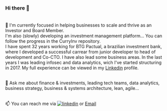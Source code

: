 ### Hi there 👋<br><br>

🔭 I'm currently focused in helping businesses to scale and thrive as an Investor and Board Member.<br>
I'm also (slowly) developing an investment management platform... You can follow the progress in the CurryInv repository.<br>
I have spent 32 years working for BTG Pactual, a brazilian investment bank, where I developed a successful carrear from junior developer to head of development and Co-CTO. I have also lead some business areas. In the last years I was leading infosec and data analytics, wich I've started structuring in 2017. My full experience can be viewed in my <a href="https://www.linkedin.com/in/reinogueira/">Linkedin</a> profile.<br><br>


💬 Ask me about finance & investments, leading tech teams, data analytics, business strategy, business & systems architecture, lean, agile...<br><br>

📫 You can reach me via  [![linkedin](https://img.shields.io/badge/Linkedin-0072b1?style=plastic&logo=Linkedin&logoColor=white)](https://www.linkedin.com/in/reinogueira/)  or  [Email](mailto:rei22.githubcontact@mailgw.com)

<!--
**ReiNog/ReiNog** is a ✨ _special_ ✨ repository because its `README.md` (this file) appears on your GitHub profile.

Here are some ideas to get you started:

- 🔭 I’m currently working on ...
- 🌱 I’m currently learning ...
- 👯 I’m looking to collaborate on ...
- 🤔 I’m looking for help with ...
- 💬 Ask me about ...
- 📫 How to reach me: ...
- 😄 Pronouns: ...
- ⚡ Fun fact: ...
-->
